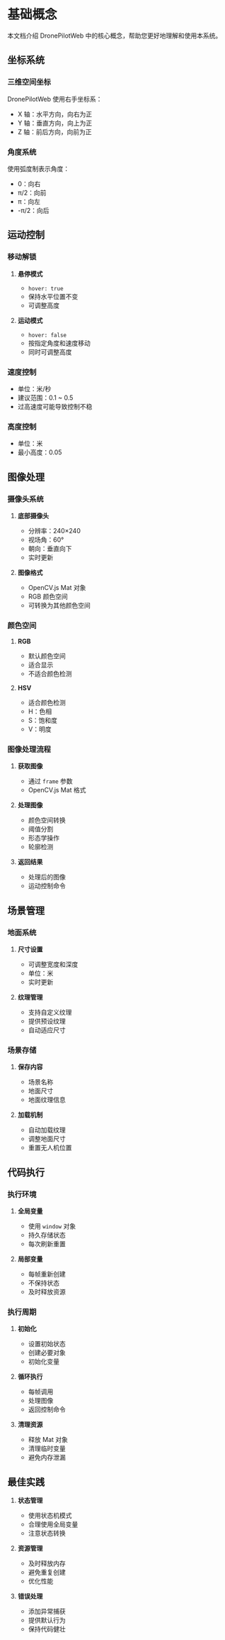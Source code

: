 # 基础概念

本文档介绍 DronePilotWeb 中的核心概念，帮助您更好地理解和使用本系统。

## 坐标系统

### 三维空间坐标

DronePilotWeb 使用右手坐标系：

- X 轴：水平方向，向右为正
- Y 轴：垂直方向，向上为正
- Z 轴：前后方向，向前为正

### 角度系统

使用弧度制表示角度：

- 0：向右
- π/2：向前
- π：向左
- -π/2：向后

## 运动控制

### 移动解锁

1. **悬停模式**
   - `hover: true`
   - 保持水平位置不变
   - 可调整高度

2. **运动模式**
   - `hover: false`
   - 按指定角度和速度移动
   - 同时可调整高度

### 速度控制

- 单位：米/秒
- 建议范围：0.1 ~ 0.5
- 过高速度可能导致控制不稳

### 高度控制

- 单位：米
- 最小高度：0.05

## 图像处理

### 摄像头系统

1. **底部摄像头**
   - 分辨率：240×240
   - 视场角：60°
   - 朝向：垂直向下
   - 实时更新

2. **图像格式**
   - OpenCV.js Mat 对象
   - RGB 颜色空间
   - 可转换为其他颜色空间

### 颜色空间

1. **RGB**
   - 默认颜色空间
   - 适合显示
   - 不适合颜色检测

2. **HSV**
   - 适合颜色检测
   - H：色相
   - S：饱和度
   - V：明度

### 图像处理流程

1. **获取图像**
   - 通过 `frame` 参数
   - OpenCV.js Mat 格式

2. **处理图像**
   - 颜色空间转换
   - 阈值分割
   - 形态学操作
   - 轮廓检测

3. **返回结果**
   - 处理后的图像
   - 运动控制命令

## 场景管理

### 地面系统

1. **尺寸设置**
   - 可调整宽度和深度
   - 单位：米
   - 实时更新

2. **纹理管理**
   - 支持自定义纹理
   - 提供预设纹理
   - 自动适应尺寸

### 场景存储

1. **保存内容**
   - 场景名称
   - 地面尺寸
   - 地面纹理信息

2. **加载机制**
   - 自动加载纹理
   - 调整地面尺寸
   - 重置无人机位置

## 代码执行

### 执行环境

1. **全局变量**
   - 使用 `window` 对象
   - 持久存储状态
   - 每次刷新重置

2. **局部变量**
   - 每帧重新创建
   - 不保持状态
   - 及时释放资源

### 执行周期

1. **初始化**
   - 设置初始状态
   - 创建必要对象
   - 初始化变量

2. **循环执行**
   - 每帧调用
   - 处理图像
   - 返回控制命令

3. **清理资源**
   - 释放 Mat 对象
   - 清理临时变量
   - 避免内存泄漏

## 最佳实践

1. **状态管理**
   - 使用状态机模式
   - 合理使用全局变量
   - 注意状态转换

2. **资源管理**
   - 及时释放内存
   - 避免重复创建
   - 优化性能

3. **错误处理**
   - 添加异常捕获
   - 提供默认行为
   - 保持代码健壮
